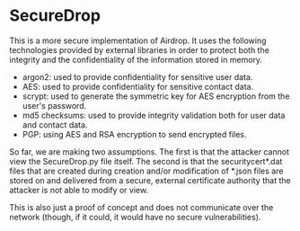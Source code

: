 # SecureDrop


This is a more secure implementation of Airdrop. It uses the following technologies provided by external libraries in order to protect both the integrity and the confidentiality of the
information stored in memory.

- argon2: used to provide confidentiality for sensitive user data.
- AES: used to provide confidentiality for sensitive contact data.
- scrypt: used to generate the symmetric key for AES encryption from the user's password.
- md5 checksums: used to provide integrity validation both for user data and contact data.
- PGP: using AES and RSA encryption to send encrypted files.

So far, we are making two assumptions. The first is that the attacker cannot view the SecureDrop.py file itself. The second is that the securitycert*.dat files that
are created during creation and/or modification of *.json files are stored on and delivered from a secure, external certificate authority that the attacker is not able
to modify or view.

This is also just a proof of concept and does not communicate over the network (though, if it could, it would have no secure vulnerabilities).
